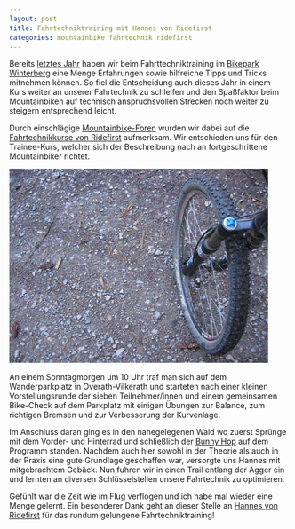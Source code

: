 ```yaml
---
layout: post
title: Fahrtechniktraining mit Hannes von Ridefirst
categories: mountainbike fahrtechnik ridefirst
---
```


Bereits [letztes Jahr](/2009/07/12/bikepark-winterberg) haben wir beim Fahrttechniktraining im [Bikepark Winterberg](http://www.bikepark-winterberg.de) eine Menge Erfahrungen sowie hilfreiche Tipps und Tricks mitnehmen können. So fiel die Entscheidung auch dieses Jahr in einem Kurs weiter an unserer Fahrtechnik zu schleifen und den Spaßfaktor beim Mountainbiken auf technisch anspruchsvollen Strecken noch weiter zu steigern entsprechend leicht.

Durch einschlägige [Mountainbike-Foren](http://www.mtb-news.de) wurden wir dabei auf die [Fahrtechnikkurse von Ridefirst](http://ridefirst.wordpress.com) aufmerksam. Wir entschieden uns für den Trainee-Kurs, welcher sich der Beschreibung nach an fortgeschrittene Mountainbiker richtet.

![Federgabel am Canyon Nerve XC](/images/2010-07-18/img_0709.jpg)

An einem Sonntagmorgen um 10 Uhr traf man sich auf dem Wanderparkplatz in Overath-Vilkerath und starteten nach einer kleinen Vorstellungsrunde der sieben Teilnehmer/innen und einem gemeinsamen Bike-Check auf dem Parkplatz mit einigen Übungen zur Balance, zum richtigen Bremsen und zur Verbesserung der Kurvenlage.

Im Anschluss daran ging es in den nahegelegenen Wald wo zuerst Sprünge mit dem Vorder- und Hinterrad und schließlich der [Bunny Hop](http://www.bike-show.de/fahrtechnik/bunny_hop.php) auf dem Programm standen. Nachdem auch hier sowohl in der Theorie als auch in der Praxis eine gute Grundlage geschaffen war, versorgte uns Hannes mit mitgebrachtem Gebäck. Nun fuhren wir in einen Trail entlang der Agger ein und lernten an diversen Schlüsselstellen unsere Fahrtechnik zu optimieren.

Gefühlt war die Zeit wie im Flug verflogen und ich habe mal wieder eine Menge gelernt. Ein besonderer Dank geht an dieser Stelle an [Hannes von Ridefirst](http://ridefirst.wordpress.com) für das rundum gelungene Fahrtechniktraining!
